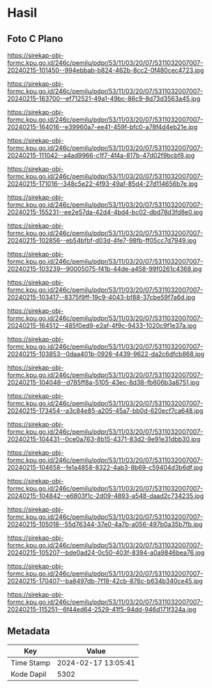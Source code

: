 # Hasil

## Foto C Plano

https://sirekap-obj-formc.kpu.go.id/246c/pemilu/pdpr/53/11/03/20/07/5311032007007-20240215-101450--994ebbab-b824-462b-8cc2-0f480cec4723.jpg

https://sirekap-obj-formc.kpu.go.id/246c/pemilu/pdpr/53/11/03/20/07/5311032007007-20240215-163700--ef712521-49a1-49bc-86c9-8d73d3563a45.jpg

https://sirekap-obj-formc.kpu.go.id/246c/pemilu/pdpr/53/11/03/20/07/5311032007007-20240215-164016--e39960a7-ee41-459f-bfc0-a78f4d4eb21e.jpg

https://sirekap-obj-formc.kpu.go.id/246c/pemilu/pdpr/53/11/03/20/07/5311032007007-20240215-111042--a4ad9966-c1f7-4f4a-817b-47d02f9bcbf8.jpg

https://sirekap-obj-formc.kpu.go.id/246c/pemilu/pdpr/53/11/03/20/07/5311032007007-20240215-171016--348c5e22-4f93-49af-85d4-27d114656b7e.jpg

https://sirekap-obj-formc.kpu.go.id/246c/pemilu/pdpr/53/11/03/20/07/5311032007007-20240215-155231--ee2e57da-42d4-4bd4-bc02-dbd78d3fd8e0.jpg

https://sirekap-obj-formc.kpu.go.id/246c/pemilu/pdpr/53/11/03/20/07/5311032007007-20240215-102856--eb54bfbf-d03d-4fe7-98fb-ff05cc7d7949.jpg

https://sirekap-obj-formc.kpu.go.id/246c/pemilu/pdpr/53/11/03/20/07/5311032007007-20240215-103239--90005075-f41b-44de-a458-99f0261c4368.jpg

https://sirekap-obj-formc.kpu.go.id/246c/pemilu/pdpr/53/11/03/20/07/5311032007007-20240215-103417--8375f9ff-19c9-4043-bf88-37cbe59f7a6d.jpg

https://sirekap-obj-formc.kpu.go.id/246c/pemilu/pdpr/53/11/03/20/07/5311032007007-20240215-164512--485f0ed9-e2af-4f9c-9433-1020c9f1e37a.jpg

https://sirekap-obj-formc.kpu.go.id/246c/pemilu/pdpr/53/11/03/20/07/5311032007007-20240215-103853--0daa401b-0926-4439-9622-da2c6dfcb868.jpg

https://sirekap-obj-formc.kpu.go.id/246c/pemilu/pdpr/53/11/03/20/07/5311032007007-20240215-104048--d785ff8a-5105-43ec-8d38-fb606b3a8751.jpg

https://sirekap-obj-formc.kpu.go.id/246c/pemilu/pdpr/53/11/03/20/07/5311032007007-20240215-173454--a3c84e85-a205-45a7-bb0d-620ecf7ca648.jpg

https://sirekap-obj-formc.kpu.go.id/246c/pemilu/pdpr/53/11/03/20/07/5311032007007-20240215-104431--0ce0a763-8b15-4371-83d2-9e91e31dbb30.jpg

https://sirekap-obj-formc.kpu.go.id/246c/pemilu/pdpr/53/11/03/20/07/5311032007007-20240215-104658--fe1a4858-8322-4ab3-8b69-c59404d3b6df.jpg

https://sirekap-obj-formc.kpu.go.id/246c/pemilu/pdpr/53/11/03/20/07/5311032007007-20240215-104842--e6803f1c-2d09-4893-a548-daad2c734235.jpg

https://sirekap-obj-formc.kpu.go.id/246c/pemilu/pdpr/53/11/03/20/07/5311032007007-20240215-105018--55d76344-37e0-4a7b-a056-497b0a35b7fb.jpg

https://sirekap-obj-formc.kpu.go.id/246c/pemilu/pdpr/53/11/03/20/07/5311032007007-20240215-105207--bde0ad24-0c50-403f-8394-a0a9846bea76.jpg

https://sirekap-obj-formc.kpu.go.id/246c/pemilu/pdpr/53/11/03/20/07/5311032007007-20240215-170407--ba8497db-7f18-42cb-876c-b634b340ce45.jpg

https://sirekap-obj-formc.kpu.go.id/246c/pemilu/pdpr/53/11/03/20/07/5311032007007-20240215-115251--6f44ed64-2529-41f5-94dd-946d171f324a.jpg


## Metadata

| Key        | Value               |
| ---------- | ------------------- |
| Time Stamp | 2024-02-17 13:05:41 |
| Kode Dapil | 5302                |



